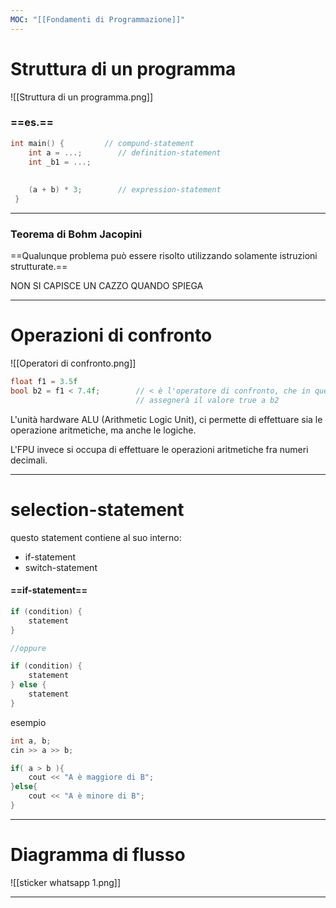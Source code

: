 ```yaml
---
MOC: "[[Fondamenti di Programmazione]]"
---
```

# Struttura di un programma

![[Struttura di un programma.png]]

### ==es.==
``` C++
int main() {         // compund-statement
	int a = ...;        // definition-statement
	int _b1 = ...;       
	
	
	(a + b) * 3;        // expression-statement
 }
```

---

### Teorema di Bohm Jacopini
==Qualunque problema può essere risolto utilizzando solamente istruzioni strutturate.==

NON SI CAPISCE UN CAZZO QUANDO SPIEGA

---

# Operazioni di confronto

![[Operatori di confronto.png]]

``` C++
float f1 = 3.5f
bool b2 = f1 < 7.4f;        // < è l'operatore di confronto, che in questo caso
                            // assegnerà il valore true a b2
```

L'unità hardware ALU (Arithmetic Logic Unit), ci permette di effettuare sia le operazione aritmetiche, ma anche le logiche.

L'FPU invece si occupa di effettuare le operazioni aritmetiche fra numeri decimali.

---

# selection-statement

questo statement contiene al suo interno:
- if-statement
- switch-statement

#### ==if-statement==
```C++
if (condition) {
	statement
}

//oppure 

if (condition) {
	statement
} else {
	statement
}
```

esempio
```C++
int a, b;
cin >> a >> b;

if( a > b ){
	cout << "A è maggiore di B";
}else{
	cout << "A è minore di B";
}
```

---

# Diagramma di flusso

![[sticker whatsapp 1.png]]


---

